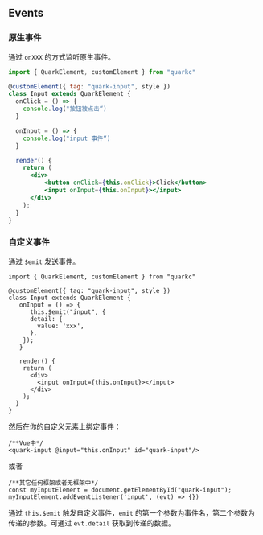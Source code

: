 ## Events
### 原生事件
通过 `onXXX` 的方式监听原生事件。

```jsx
import { QuarkElement, customElement } from "quarkc"

@customElement({ tag: "quark-input", style })
class Input extends QuarkElement {
  onClick = () => {
    console.log("按钮被点击“)
  }

  onInput = () => {
    console.log("input 事件“)
  }

  render() {
    return (
      <div>
          <button onClick={this.onClick}>Click</button>
          <input onInput={this.onInput}></input>
      </div>
    );
  }
}
```

### 自定义事件
通过 `$emit` 发送事件。
```tsx
import { QuarkElement, customElement } from "quarkc"

@customElement({ tag: "quark-input", style })
class Input extends QuarkElement {
   onInput = () => {
      this.$emit("input", {
      detail: {
        value: 'xxx',
      },
    });
   }

   render() {
    return (
      <div>
        <input onInput={this.onInput}></input>
      </div>
    );
  }
}
```

然后在你的自定义元素上绑定事件：
```tsx
/**Vue中*/
<quark-input @input="this.onInput" id="quark-input"/>
```
或者
```tsx
/**其它任何框架或者无框架中*/
const myInputElement = document.getElementById("quark-input");
myInputElement.addEventListener('input', (evt) => {})
```
 通过 `this.$emit` 触发自定义事件，`emit` 的第一个参数为事件名，第二个参数为传递的参数。可通过 `evt.detail` 获取到传递的数据。